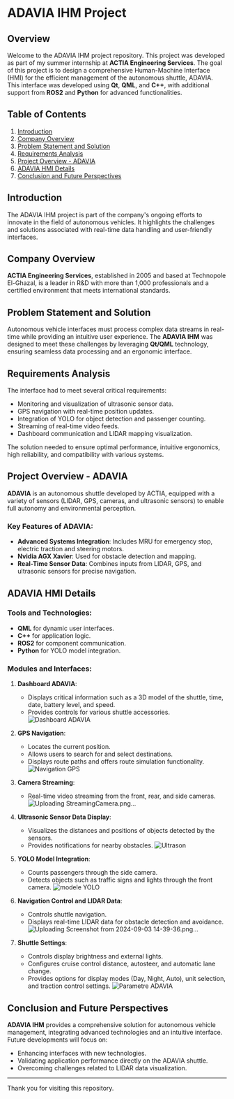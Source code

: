 
# ADAVIA IHM Project

## Overview
Welcome to the ADAVIA IHM project repository. This project was developed as part of my summer internship at **ACTIA Engineering Services**. The goal of this project is to design a comprehensive Human-Machine Interface (HMI) for the efficient management of the autonomous shuttle, ADAVIA. This interface was developed using **Qt**, **QML**, and **C++**, with additional support from **ROS2** and **Python** for advanced functionalities.

## Table of Contents
1. [Introduction](#introduction)
2. [Company Overview](#company-overview)
3. [Problem Statement and Solution](#problem-statement-and-solution)
4. [Requirements Analysis](#requirements-analysis)
5. [Project Overview - ADAVIA](#project-overview---adavia)
6. [ADAVIA HMI Details](#adavia-hmi-details)
7. [Conclusion and Future Perspectives](#conclusion-and-future-perspectives)

## Introduction
The ADAVIA IHM project is part of the company's ongoing efforts to innovate in the field of autonomous vehicles. It highlights the challenges and solutions associated with real-time data handling and user-friendly interfaces.

## Company Overview
**ACTIA Engineering Services**, established in 2005 and based at Technopole El-Ghazal, is a leader in R&D with more than 1,000 professionals and a certified environment that meets international standards.

## Problem Statement and Solution
Autonomous vehicle interfaces must process complex data streams in real-time while providing an intuitive user experience. The **ADAVIA IHM** was designed to meet these challenges by leveraging **Qt/QML** technology, ensuring seamless data processing and an ergonomic interface.

## Requirements Analysis
The interface had to meet several critical requirements:
- Monitoring and visualization of ultrasonic sensor data.
- GPS navigation with real-time position updates.
- Integration of YOLO for object detection and passenger counting.
- Streaming of real-time video feeds.
- Dashboard communication and LIDAR mapping visualization.

The solution needed to ensure optimal performance, intuitive ergonomics, high reliability, and compatibility with various systems.

## Project Overview - ADAVIA
**ADAVIA** is an autonomous shuttle developed by ACTIA, equipped with a variety of sensors (LIDAR, GPS, cameras, and ultrasonic sensors) to enable full autonomy and environmental perception.

### Key Features of ADAVIA:
- **Advanced Systems Integration**: Includes MRU for emergency stop, electric traction and steering motors.
- **Nvidia AGX Xavier**: Used for obstacle detection and mapping.
- **Real-Time Sensor Data**: Combines inputs from LIDAR, GPS, and ultrasonic sensors for precise navigation.

## ADAVIA HMI Details
### Tools and Technologies:
- **QML** for dynamic user interfaces.
- **C++** for application logic.
- **ROS2** for component communication.
- **Python** for YOLO model integration.

### Modules and Interfaces:
1. **Dashboard ADAVIA**:
   - Displays critical information such as a 3D model of the shuttle, time, date, battery level, and speed.
   - Provides controls for various shuttle accessories.
![Dashboard ADAVIA](https://github.com/user-attachments/assets/7ef7552b-e529-42ad-8c1f-d439d82ad878)

2. **GPS Navigation**:
   - Locates the current position.
   - Allows users to search for and select destinations.
   - Displays route paths and offers route simulation functionality.
![Navigation GPS](https://github.com/user-attachments/assets/de641a2b-5e88-404d-97c8-086e0c0d081f)

3. **Camera Streaming**:
   - Real-time video streaming from the front, rear, and side cameras.
![Uploading StreamingCamera.png…]()

4. **Ultrasonic Sensor Data Display**:
   - Visualizes the distances and positions of objects detected by the sensors.
   - Provides notifications for nearby obstacles.
![Ultrason](https://github.com/user-attachments/assets/acee0192-796d-456d-b059-544df5433a1c)

5. **YOLO Model Integration**:
   - Counts passengers through the side camera.
   - Detects objects such as traffic signs and lights through the front camera.
![modele YOLO](https://github.com/user-attachments/assets/54166381-b00b-4b0f-a1b9-6e33c2c3513c)

6. **Navigation Control and LIDAR Data**:
   - Controls shuttle navigation.
   - Displays real-time LIDAR data for obstacle detection and avoidance.
![Uploading Screenshot from 2024-09-03 14-39-36.png…]()

7. **Shuttle Settings**:
   - Controls display brightness and external lights.
   - Configures cruise control distance, autosteer, and automatic lane change.
   - Provides options for display modes (Day, Night, Auto), unit selection, and traction control settings.
![Parametre ADAVIA](https://github.com/user-attachments/assets/c0389754-6109-43d5-a56a-b1b86fcef437)

## Conclusion and Future Perspectives
**ADAVIA IHM** provides a comprehensive solution for autonomous vehicle management, integrating advanced technologies and an intuitive interface. Future developments will focus on:
- Enhancing interfaces with new technologies.
- Validating application performance directly on the ADAVIA shuttle.
- Overcoming challenges related to LIDAR data visualization.

---

Thank you for visiting this repository.
